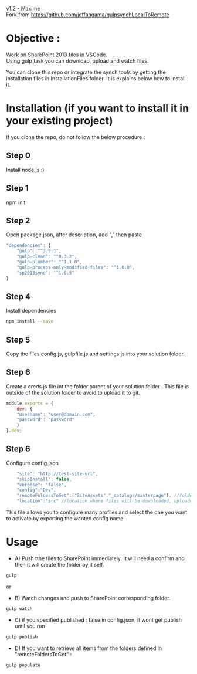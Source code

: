 v1.2  - Maxime  
Fork from https://github.com/jeffangama/gulpsynchLocalToRemote  
   
# Objective : 
Work on SharePoint 2013 files in VSCode.  
Using gulp task you can download, upload and watch files.  

You can clone this repo or integrate the synch tools by getting the installation files in InstallationFiles folder. It is explains below how to install it.

# Installation (if you want to install it in your existing project)

If you clone the repo, do not follow the below procedure :

## Step 0
Install node.js :)

## Step 1

npm init

## Step 2
Open package.json, after description, add "," then paste
```javascript
"dependencies": {
    "gulp": "^3.9.1",
    "gulp-clean": "^0.3.2",
    "gulp-plumber": "^1.1.0",
    "gulp-process-only-modified-files": "^1.0.0",
    "sp2013sync": "^1.0.5"
}
```

## Step 4
Install dependencies
```bash
npm install --save
```

## Step 5
Copy the files config.js, gulpfile.js and settings.js into your solution folder.

## Step 6
Create a creds.js file int the folder parent of your solution folder .
This file is outside of the solution folder to avoid to upload it to git.

```javascript
module.exports = {
    dev: {        
    "username": "user@domain.com",
    "password": "password"
    }
}.dev;
```

## Step 6
Configure config.json
```javascript
    "site": "http://test-site-url",
    "skipInstall": false,
    "verbose": "false",
    "config":"Dev",
    "remoteFoldersToGet":["SiteAssets","_catalogs/masterpage"], //folders for which you want to retrieve content in the populate task
    "location":"src" //location where files will be downloaded, uploaded and watched
```
This file allows you to configure many profiles and select the one you want to activate by exporting the wanted config name.

# Usage

* A) Push tthe files to SharePoint immediately. It will need a confirm and then it will create the folder by it self.

```bash
gulp 
```

or 

* B) Watch changes and push to SharePoint corresponding folder.
```bash
gulp watch
```

* C) if you specified published : false in config.json, it wont get publish until you run
```bash
gulp publish
```
    
* D) If you want to retrieve all items from the folders defined in "remoteFoldersToGet" :
```bash
gulp populate
```
